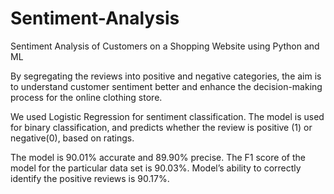 # Sentiment-Analysis
Sentiment Analysis of Customers on a Shopping Website using Python and ML

By segregating the reviews into positive and negative categories, the aim is to understand customer sentiment better and enhance the decision-making process for the online clothing store.

We used Logistic Regression for sentiment classification. The model is used for binary classification, and predicts whether the review is positive (1) or negative(0), based on ratings.

The model is 90.01% accurate and 89.90% precise.
The F1 score of the model for the particular data set is 90.03%.
Model’s ability to correctly identify the positive reviews is 90.17%.
